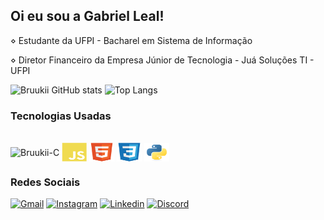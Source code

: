 ## Oi eu sou a Gabriel Leal!
⋄ Estudante da UFPI - Bacharel em Sistema de Informação

⋄ Diretor Financeiro da Empresa Júnior de Tecnologia - Juá Soluções TI - UFPI

![Bruukii GitHub stats](https://github-readme-stats.vercel.app/api?username=Bruukii&theme=midnight-purple&show_icons=true)
![Top Langs](https://github-readme-stats.vercel.app/api/top-langs/?username=Bruukii&hide_progress=true&theme=midnight-purple)


### Tecnologias Usadas
<div style="display: inline_block"><br>
  <img align="center" alt="Bruukii-C" height="30" width="40" src="https://cdn.jsdelivr.net/gh/devicons/devicon@latest/icons/c/c-original.svg" />
  <img align="center" alt="Bruukii-Js" height="30" width="40" src="https://raw.githubusercontent.com/devicons/devicon/master/icons/javascript/javascript-plain.svg">
  <img align="center" alt="Bruukii-HTML" height="30" width="40" src="https://raw.githubusercontent.com/devicons/devicon/master/icons/html5/html5-original.svg">
  <img align="center" alt="Bruukii-CSS" height="30" width="40" src="https://raw.githubusercontent.com/devicons/devicon/master/icons/css3/css3-original.svg">
  <img align="center" alt="Bruukii-Python" height="30" width="40" src="https://raw.githubusercontent.com/devicons/devicon/master/icons/python/python-original.svg">
</div>

### Redes Sociais
[![Gmail](https://img.shields.io/badge/Gmail-D14836?style=for-the-badge&logo=gmail&logoColor=white)](gabrielleal7153@gmail.com)
[![Instagram](https://img.shields.io/badge/Instagram-E4405F?style=for-the-badge&logo=instagram&logoColor=white)](https://www.instagram.com/gabriel_llim)
[![Linkedin](https://img.shields.io/badge/LinkedIn-0077B5?style=for-the-badge&logo=linkedin&logoColor=white)](https://www.linkedin.com/in/gabriel-llim)
[![Discord](https://img.shields.io/badge/Discord-7289DA?style=for-the-badge&logo=discord&logoColor=white)](https://discord.com/invite/5QczB8Kr)
